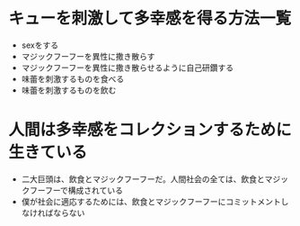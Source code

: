 # キューを刺激して多幸感を得る方法一覧

- sexをする
- マジックフーフーを異性に撒き散らす
- マジックフーフーを異性に撒き散らせるように自己研鑽する
- 味蕾を刺激するものを食べる
- 味蕾を刺激するものを飲む

# 人間は多幸感をコレクションするために生きている

- 二大巨頭は、飲食とマジックフーフーだ。人間社会の全ては、飲食とマジックフーフーで構成されている
- 僕が社会に適応するためには、飲食とマジックフーフーにコミットメントしなければならない